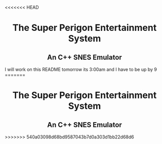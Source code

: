 <<<<<<< HEAD
<h1 align="center"><strong>The Super Perigon Entertainment System</strong></h1>

<h2 align="center"><strong>An C++ SNES Emulator</strong></h2>
I will work on this README tomorrow its 3:00am and I have to be up by 9
=======
<h1 align="center"><strong>The Super Perigon Entertainment System</strong></h1>

<h2 align="center"><strong>An C++ SNES Emulator</strong></h2>
>>>>>>> 540a03098d68bd9587043b7d0a303d1bb22d68d6
